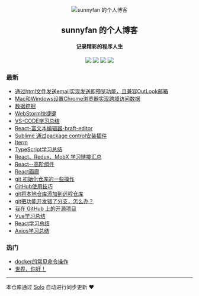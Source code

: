 <p align="center"><img alt="sunnyfan 的个人博客" src="http://sunnyfanfan.com/favicon.ico"></p><h2 align="center">
sunnyfan 的个人博客
</h2>

<h4 align="center">记录精彩的程序人生</h4>
<p align="center"><a title="sunnyfan 的个人博客" target="_blank" href="https://github.com/fx35792/solo-blog"><img src="https://img.shields.io/github/last-commit/fx35792/solo-blog.svg?style=flat-square&color=FF9900"></a>
<a title="GitHub repo size in bytes" target="_blank" href="https://github.com/fx35792/solo-blog"><img src="https://img.shields.io/github/repo-size/fx35792/solo-blog.svg?style=flat-square"></a>
<a title="Solo Version" target="_blank" href="https://github.com/88250/solo/releases"><img src="https://img.shields.io/badge/solo-3.6.4-f1e05a.svg?style=flat-square&color=blueviolet"></a>
<a title="Hits" target="_blank" href="https://github.com/88250/hits"><img src="https://hits.b3log.org/fx35792/solo-blog.svg"></a></p>

### 最新

* [通过html文件发送email实现发送即预览功能，且兼容OutLook邮箱](http://blog.sunnyfanfan.com/articles/2019/12/02/1575280236703.html)
* [Mac和Windows设置Chrome浏览器实现跨域访问数据](http://blog.sunnyfanfan.com/articles/2019/11/07/1573088831567.html)
* [数据挖掘](http://blog.sunnyfanfan.com/articles/2019/10/28/1572253799702.html)
* [WebStorm快捷键](http://blog.sunnyfanfan.com/articles/2019/10/11/1570777506636.html)
* [VS-CODE学习总结](http://blog.sunnyfanfan.com/articles/2019/10/11/1570777392917.html)
* [React-富文本编辑器-braft-editor](http://blog.sunnyfanfan.com/articles/2019/10/11/1570775834023.html)
* [Sublime 通过package control安装插件](http://blog.sunnyfanfan.com/articles/2019/09/21/1569043975285.html)
* [Iterm](http://blog.sunnyfanfan.com/articles/2019/09/16/1568620924416.html)
* [TypeScript学习总结](http://blog.sunnyfanfan.com/articles/2019/09/13/1568387683306.html)
* [React、Redux、MobX 学习链接汇总](http://blog.sunnyfanfan.com/articles/2019/09/10/1568099925752.html)
* [React--高阶组件](http://blog.sunnyfanfan.com/articles/2019/09/10/1568096646491.html)
* [React画廊](http://blog.sunnyfanfan.com/articles/2019/09/10/1568080681512.html)
* [git 初始化仓库的一些操作](http://blog.sunnyfanfan.com/articles/2019/09/09/1567991886155.html)
* [GitHub使用技巧](http://blog.sunnyfanfan.com/articles/2019/09/09/1567991707539.html)
* [git将本地仓库添加到远程仓库](http://blog.sunnyfanfan.com/articles/2019/09/09/1567990323974.html)
* [git把功能开发错了分支，怎么办？](http://blog.sunnyfanfan.com/articles/2019/09/09/1567990095184.html)
* [我在 GitHub 上的开源项目](http://blog.sunnyfanfan.com/my-github-repos)
* [Vue学习总结](http://blog.sunnyfanfan.com/articles/2019/09/07/1567852049394.html)
* [React学习总结](http://blog.sunnyfanfan.com/articles/2019/09/07/1567826676323.html)
* [Axios学习总结](http://blog.sunnyfanfan.com/articles/2019/09/06/1567763713585.html)

### 热门

* [docker的常见命令操作](http://blog.sunnyfanfan.com/articles/2019/09/06/1567739030523.html)
* [世界，你好！](http://blog.sunnyfanfan.com/hello)



---

本仓库通过 [Solo](https://github.com/88250/solo) 自动进行同步更新 ❤️ 